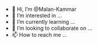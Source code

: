 - 👋 Hi, I’m @Malan-Kammar
- 👀 I’m interested in ...
- 🌱 I’m currently learning ...
- 💞️ I’m looking to collaborate on ...
- 📫 How to reach me ...

<!---
Malan-Kammar/Malan-Kammar is a ✨ special ✨ repository because its `README.md` (this file) appears on your GitHub profile.
You can click the Preview link to take a look at your changes.
--->
